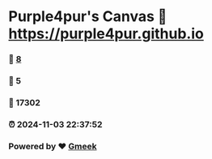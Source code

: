 # Purple4pur's Canvas :link: https://purple4pur.github.io 
### :page_facing_up: [8](https://purple4pur.github.io/tag.html) 
### :speech_balloon: 5 
### :hibiscus: 17302 
### :alarm_clock: 2024-11-03 22:37:52 
### Powered by :heart: [Gmeek](https://github.com/Meekdai/Gmeek)
